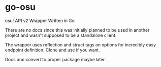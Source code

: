 # go-osu
osu! API v2 Wrapper Written in Go

There are no docs since this was initially planned to be used in another project and wasn't supposed to be a standalone client.

The wrapper uses reflection and struct tags on options for incredibly easy endpoint definition. Clone and use if you want.

Docs and convert to proper package maybe later.
